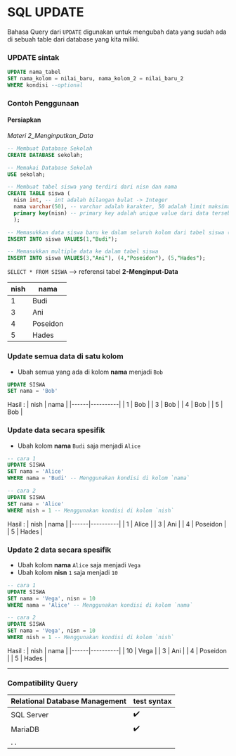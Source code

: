 # SQL UPDATE

Bahasa Query dari `UPDATE` digunakan untuk mengubah data yang sudah ada di sebuah table dari database yang kita miliki.<br>

### UPDATE sintak

```sql
UPDATE nama_tabel
SET nama_kolom = nilai_baru, nama_kolom_2 = nilai_baru_2
WHERE kondisi --optional
```

### Contoh Penggunaan

#### Persiapkan

_Materi 2_Menginputkan_Data_

```sql
-- Membuat Database Sekolah
CREATE DATABASE sekolah;

-- Memakai Database Sekolah
USE sekolah;

-- Membuat tabel siswa yang terdiri dari nisn dan nama
CREATE TABLE siswa (
  nisn int, -- int adalah bilangan bulat -> Integer
  nama varchar(50), -- varchar adalah karakter, 50 adalah limit maksimal panjang karakter
  primary key(nisn) -- primary key adalah unique value dari data tersebut, disini kita membuat primary key nya adalah nisn (nomor induk siswa nasional)
  );

-- Memasukkan data siswa baru ke dalam seluruh kolom dari tabel siswa (nidn dan nama)
INSERT INTO siswa VALUES(1,"Budi");

-- Memasukkan multiple data ke dalam tabel siswa
INSERT INTO siswa VALUES(3,"Ani"), (4,"Poseidon"), (5,"Hades");
```

`SELECT * FROM SISWA` --> referensi tabel **2-Menginput-Data**

| nish | nama     |
| ---- | -------- |
| 1    | Budi     |
| 3    | Ani      |
| 4    | Poseidon |
| 5    | Hades    |

### Update semua data di satu kolom

- Ubah semua yang ada di kolom **nama** menjadi `Bob`

```SQL
UPDATE SISWA
SET nama = 'Bob'
```

Hasil :
| nish | nama |
|------|----------|
| 1 | Bob |
| 3 | Bob |
| 4 | Bob |
| 5 | Bob |

### Update data secara spesifik

- Ubah kolom **nama** `Budi` saja menjadi `Alice`

```SQL
-- cara 1
UPDATE SISWA
SET nama = 'Alice'
WHERE nama = 'Budi' -- Menggunakan kondisi di kolom `nama`

-- cara 2
UPDATE SISWA
SET nama = 'Alice'
WHERE nish = 1 -- Menggunakan kondisi di kolom `nish`
```

Hasil :
| nish | nama |
|------|----------|
| 1 | Alice |
| 3 | Ani |
| 4 | Poseidon |
| 5 | Hades |

### Update 2 data secara spesifik

- Ubah kolom **nama** `Alice` saja menjadi `Vega`
- Ubah kolom **nisn** `1` saja menjadi `10`

```SQL
-- cara 1
UPDATE SISWA
SET nama = 'Vega', nisn = 10
WHERE nama = 'Alice' -- Menggunakan kondisi di kolom `nama`

-- cara 2
UPDATE SISWA
SET nama = 'Vega', nisn = 10
WHERE nish = 1 -- Menggunakan kondisi di kolom `nish`
```

Hasil :
| nish | nama |
|------|----------|
| 10 | Vega |
| 3 | Ani |
| 4 | Poseidon |
| 5 | Hades |

---

### Compatibility Query

| Relational Database Management | test syntax        |
| ------------------------------ | ------------------ |
| SQL Server                     | :heavy_check_mark: |
| MariaDB                        | :heavy_check_mark: |
| . .                            |                    |
